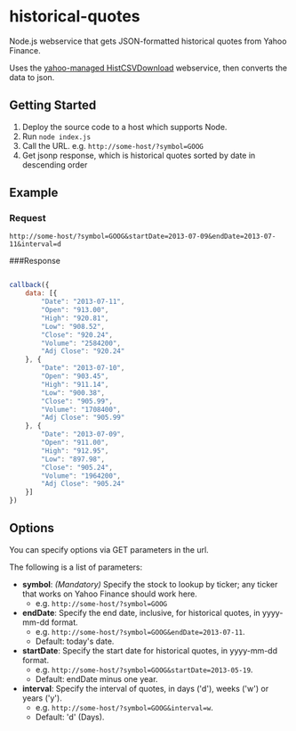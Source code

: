 historical-quotes
========================

Node.js webservice that gets JSON-formatted historical quotes from Yahoo Finance.

Uses the [yahoo-managed HistCSVDownload](https://code.google.com/p/yahoo-finance-managed/wiki/sampleYahooManagedAPIHistQuotesDownload) webservice, then converts the data to json.

## Getting Started

1. Deploy the source code to a host which supports Node.
2. Run ```node index.js```
3. Call the URL. e.g. ```http://some-host/?symbol=GOOG```
4. Get jsonp response, which is historical quotes sorted by date in descending order

## Example 

### Request

``` 
http://some-host/?symbol=GOOG&startDate=2013-07-09&endDate=2013-07-11&interval=d
```

###Response

```javascript

callback({
    data: [{
        "Date": "2013-07-11",
        "Open": "913.00",
        "High": "920.81",
        "Low": "908.52",
        "Close": "920.24",
        "Volume": "2584200",
        "Adj Close": "920.24"
    }, {
        "Date": "2013-07-10",
        "Open": "903.45",
        "High": "911.14",
        "Low": "900.38",
        "Close": "905.99",
        "Volume": "1708400",
        "Adj Close": "905.99"
    }, {
        "Date": "2013-07-09",
        "Open": "911.00",
        "High": "912.95",
        "Low": "897.98",
        "Close": "905.24",
        "Volume": "1964200",
        "Adj Close": "905.24"
    }]
})

```

## Options
You can specify options via GET parameters in the url. 

The following is a list of parameters:
* **symbol**: *(Mandatory)* Specify the stock to lookup by ticker; any ticker that works on Yahoo Finance should work here. 
  * e.g. ```http://some-host/?symbol=GOOG```
* **endDate**: Specify the end date, inclusive, for historical quotes, in yyyy-mm-dd format. 
  * e.g. ```http://some-host/?symbol=GOOG&endDate=2013-07-11```. 
  * Default: today's date.
* **startDate**: Specify the start date for historical quotes, in yyyy-mm-dd format. 
  * e.g. ```http://some-host/?symbol=GOOG&startDate=2013-05-19```. 
  * Default: endDate minus one year.
* **interval**: Specify the interval of quotes, in days ('d'), weeks ('w') or years ('y'). 
  * e.g. ```http://some-host/?symbol=GOOG&interval=w```. 
  * Default: 'd' (Days).
